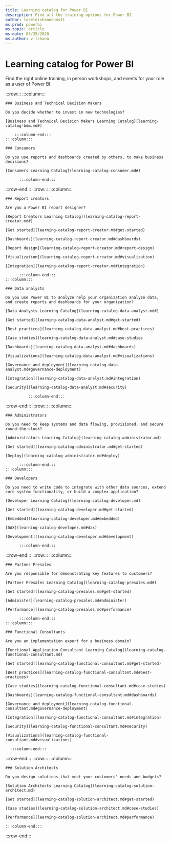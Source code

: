 ```yaml
---
title: Learning catalog for Power BI
description: Find all the training options for Power BI
author: loreleishannonmsft
ms.prod: powerbi
ms.topic: article
ms.date: 03/25/2020
ms.author: v-lshann
---
```

# Learning catalog for Power BI

Find the right online training, in person workshops, and events for your role as a user of Power BI.

<!-- ![Universal Windows Platform (UWP)](images/platform-uwp.png)  -->  

:::row:::
    :::column:::
<!-- ![Universal Windows Platform (UWP)](images/platform-uwp.png)  -->  

    ### Business and Technical Decision Makers

    Do you decide whether to invest in new technologies? 

    [Business and Technical Decision Makers Learning Catalog](learning-catalog-bdm.md#)

        :::column-end:::
    :::column:::

    ### Consumers

    Do you use reports and dashboards created by others, to make business decisions? 

    [Consumers Learning Catalog](learning-catalog-consumer.md#)

          :::column-end:::
:::row-end:::
:::row:::
    :::column:::

    ### Report creators

    Are you a Power BI report designer?

    [Report Creators Learning Catalog](learning-catalog-report-creator.md#)

    [Get started](learning-catalog-report-creator.md#get-started)

    [Dashboards](learning-catalog-report-creator.md#dashboards)

    [Report design](learning-catalog-report-creator.md#report-design)

    [Visualization](learning-catalog-report-creator.md#visualization)

    [Integration](learning-catalog-report-creator.md#integration)

          :::column-end:::
    :::column:::

    ### Data analysts

    Do you use Power BI to analyze help your organization analyze data, and create reports and dashboards for your organization? 

    [Data Analysts Learning Catalog](learning-catalog-data-analyst.md#)

    [Get started](learning-catalog-data-analyst.md#get-started)

    [Best practices](learning-catalog-data-analyst.md#best-practices)

    [Case studies](learning-catalog-data-analyst.md#case-studies
    
    [Dashboards](learning-catalog-data-analyst.md#dashboards)

    [Visualizations](learning-catalog-data-analyst.md#visualizations)

    [Governance and deployment](learning-catalog-data-analyst.md#governance-deployment)

    [Integration](learning-catalog-data-analyst.md#integration)

    [Security](learning-catalog-data-analyst.md#security)

              :::column-end:::
:::row-end:::
:::row:::
    :::column:::

    ### Administrators

    Do you need to keep systems and data flowing, provisioned, and secure round-the-clock?

    [Administrators Learning Catalog](learning-catalog-administrator.md)

    [Get started](learning-catalog-administrator.md#get-started)

    [Deploy](learning-catalog-administrator.md#deploy)

          :::column-end:::
    :::column:::

    ### Developers

    Do you need to write code to integrate with other data sources, extend core system functionality, or build a complex application?

    [Developer Learning Catalog](learning-catalog-developer.md)

    [Get started](learning-catalog-developer.md#get-started)

    [Embedded](learning-catalog-developer.md#embedded)

    [DAX](learning-catalog-developer.md#dax)

    [Development](learning-catalog-developer.md#development)

          :::column-end:::
:::row-end:::
:::row:::
    :::column:::

    ### Partner Presales

    Are you responsible for demonstrating key features to customers? 

    [Partner Presales Learning Catalog](learning-catalog-presales.md#)

    [Get started](learning-catalog-presales.md#get-started)

    [Administer](learning-catalog-presales.md#administer)

    [Performance](learning-catalog-presales.md#performance)

          :::column-end:::
    :::column:::

    ### Functional Consultants

    Are you an implementation expert for a business domain? 

    [Functional Application Consultant Learning Catalog](learning-catalog-functional-consultant.md)

    [Get started](learning-catalog-functional-consultant.md#get-started)

    [Best practices](learning-catalog-functional-consultant.md#best-practices)

    [Case studies](learning-catalog-functional-consultant.md#case-studies)

    [Dashboards](learning-catalog-functional-consultant.md#dashboards)

    [Governance and deployment](learning-catalog-functional-consultant.md#governance-deployment)

    [Integration](learning-catalog-functional-consultant.md#integration)

    [Security](learning-catalog-functional-consultant.md#security)

    [Visualizations](learning-catalog-functional-consultant.md#visualizations)

      :::column-end:::
:::row-end:::
:::row:::
    :::column:::

    ### Solution Architects

    Do you design solutions that meet your customers' needs and budgets?

    [Solution Architects Learning Catalog](learning-catalog-solution-architect.md)

    [Get started](learning-catalog-solution-architect.md#get-started)

    [Case studies](learning-catalog-solution-architect.md#case-studies)

    [Performance](learning-catalog-solution-architect.md#performance)

    :::column-end:::
:::row-end:::
